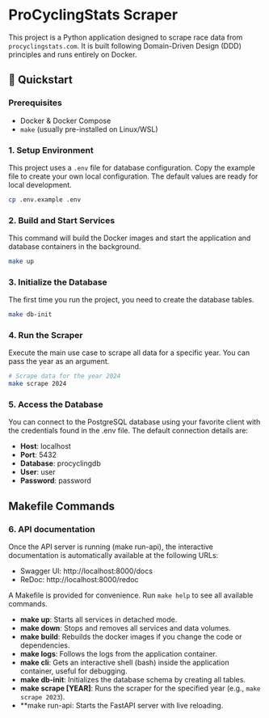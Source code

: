 # ProCyclingStats Scraper

This project is a Python application designed to scrape race data from `procyclingstats.com`. It is built following Domain-Driven Design (DDD) principles and runs entirely on Docker.

## 🚀 Quickstart

### Prerequisites

- Docker & Docker Compose
- `make` (usually pre-installed on Linux/WSL)

### 1. Setup Environment

This project uses a `.env` file for database configuration. Copy the example file to create your own local configuration. The default values are ready for local development.

```bash
cp .env.example .env
```

### 2. Build and Start Services

This command will build the Docker images and start the application and database containers in the background.

```bash
make up
```

### 3. Initialize the Database

The first time you run the project, you need to create the database tables.

```bash
make db-init
```

### 4. Run the Scraper

Execute the main use case to scrape all data for a specific year. You can pass the year as an argument.

```bash
# Scrape data for the year 2024
make scrape 2024
```

### 5. Access the Database

You can connect to the PostgreSQL database using your favorite client with the credentials found in the .env file. The default connection details are:

- **Host**: localhost
- **Port**: 5432
- **Database**: procyclingdb
- **User**: user
- **Password**: password

## Makefile Commands

### 6. API documentation

Once the API server is running (make run-api), the interactive documentation is automatically available at the following URLs:
- Swagger UI: http://localhost:8000/docs
- ReDoc: http://localhost:8000/redoc


A Makefile is provided for convenience. Run `make help` to see all available commands.

- **make up**: Starts all services in detached mode.
- **make down**: Stops and removes all services and data volumes.
- **make build**: Rebuilds the docker images if you change the code or dependencies.
- **make logs**: Follows the logs from the application container.
- **make cli**: Gets an interactive shell (bash) inside the application container, useful for debugging.
- **make db-init**: Initializes the database schema by creating all tables.
- **make scrape [YEAR]**: Runs the scraper for the specified year (e.g., `make scrape 2023`).
- **make run-api: Starts the FastAPI server with live reloading.


